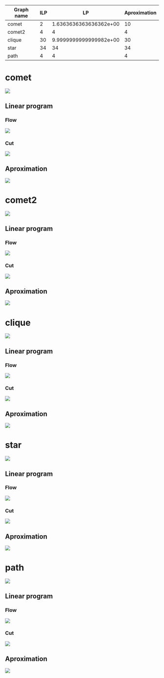 | Graph name | ILP | LP | Aproximation |
|------------|-----|----|--------------|
| comet | 2 | 1.6363636363636362e+00 | 10 |
| comet2 | 4 | 4 | 4 |
| clique | 30 | 9.9999999999999982e+00 | 30 |
| star | 34 | 34 | 34 |
| path | 4 | 4 | 4 |
# comet

![](./images/svg/comet.svg)

## Linear program

### Flow

![](./images/svg/comet-lp-flow.svg)

### Cut

![](./images/svg/comet-lp-cut.svg)

## Aproximation

![](./images/svg/comet-apx.svg)

# comet2

![](./images/svg/comet2.svg)

## Linear program

### Flow

![](./images/svg/comet2-lp-flow.svg)

### Cut

![](./images/svg/comet2-lp-cut.svg)

## Aproximation

![](./images/svg/comet2-apx.svg)

# clique

![](./images/svg/clique.svg)

## Linear program

### Flow

![](./images/svg/clique-lp-flow.svg)

### Cut

![](./images/svg/clique-lp-cut.svg)

## Aproximation

![](./images/svg/clique-apx.svg)

# star

![](./images/svg/star.svg)

## Linear program

### Flow

![](./images/svg/star-lp-flow.svg)

### Cut

![](./images/svg/star-lp-cut.svg)

## Aproximation

![](./images/svg/star-apx.svg)

# path

![](./images/svg/path.svg)

## Linear program

### Flow

![](./images/svg/path-lp-flow.svg)

### Cut

![](./images/svg/path-lp-cut.svg)

## Aproximation

![](./images/svg/path-apx.svg)

